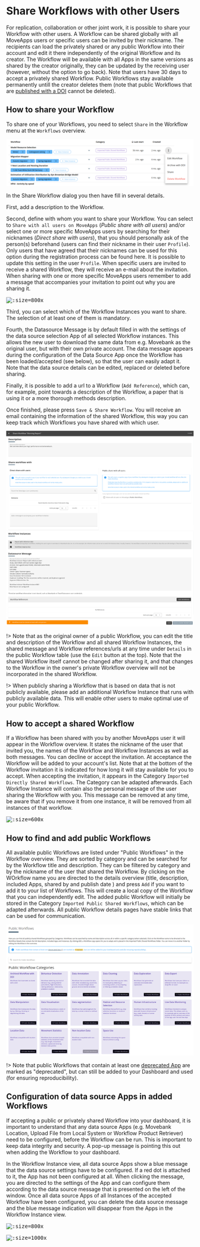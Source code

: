 # Share Workflows with other Users

For replication, collaboration or other joint work, it is possible to share your Workflow with other users.  A Workflow can be shared globally with all MoveApps users or specific users can be invited by their nickname. The recipients can load the privately shared or any public Workflow into their account and edit it there independently of the original Workflow and its creator. The Workflow will be available with all Apps in the same versions as shared by the creator originally, they can be updated by the receiving user (however, without the option to go back). Note that users have 30 days to accept a privately shared Workflow. Public Workflows stay available permanently untill the creator deletes them (note that public Workflows that are [published with a DOI](publish_workflow.md) cannot be deleted). 

## How to share your Workflow

To share one of your Workflows, you need to select `Share` in the Workflow menu at the `Workflows` overview.

<kbd>![](files/Share_WF_overview.png ':size=800x')</kbd>

In the Share Workflow dialog you then have fill in several details.  

First, add a description to the Workflow.

Second, define with whom you want to share your Workflow. You can select to `Share with all users on MoveApps` (*Public share with all users*) and/or select one or more specific MoveApps users by searching for their nicknames (*Direct share with users*), that you should personally ask of the person(s) beforehand (users can find their nickname in their user `Profile`). Only users that have agreed that their nicknames can be used for this option during the registration process can be found here. It is possible to update this setting in the user `Profile`. When specific users are invited to receive a shared Workflow, they will receive an e-mail about the invitation.
When sharing with one or more specific MoveApps users remember to add a message that accompanies your invitation to point out why you are sharing it.

<kbd>![](files/allow_profile_discov.png ':size=800x')<kbd/>

Third, you can select which of the Workflow Instances you want to share. The selection of at least one of them is mandatory.

Fourth, the Datasource Message is by default filled in with the settings of the data source selection App of all selected Workflow instances. This allows the new user to download the same data from e.g. Movebank as the original user, but with their own private account. The data message appears during the configuration of the Data Source App once the Workflow has been loaded/accepted (see below), so that the user can easily adapt it. Note that the data source details can be edited, replaced or deleted before sharing.

Finally, it is possible to add a url to a Workflow (`Add Reference`), which can, for example, point towards a description of the Workflow, a paper that is using it or a more thorough methods description.

Once finished, please press `Save & Share Workflow`. You will receive an email containing the information of the shared Workflow, this way you can keep track which Workflows you have shared with which user.

<kbd>![](files/Share_WF_1_25.png ':size=1200x')
![](files/Share_WF_2_25.png ':size=1200x')</kbd>

!\> Note that as the original owner of a public Workflow, you can edit the title and description of the Workflow and all shared Workflow Instances, the shared message and Workflow references/urls at any time under `Details` in the public Workflow table (use the `Edit` button at the top). Note that the shared Workflow itself cannot be changed after sharing it, and that changes to the Workflow in the owner's private Workflow overview will not be incorporated in the shared Workflow.

!\> When publicly sharing a Workflow that is based on data that is not publicly available, please add an additional Workflow Instance that runs with publicly available data. This will enable other users to make optimal use of your public Workflow.


## How to accept a shared Workflow

If a Workflow has been shared with you by another MoveApps user it will appear in the Workflow overview. It states the nickname of the user that invited you, the names of the Workflow and Workflow Instances as well as both messages. You can decline or accept the invitation. At acceptance the Workflow will be added to your account's list. Note that at the bottom of the Workflow invitation it is indicated for how long it will stay available for you to accept. When accepting the invitation, it appears in the Category `Imported Directly Shared Workflows`. The Category can be adapted afterwards. Each Workflow Instance will contain also the personal message of the user sharing the Workflow with you. This message can be removed at any time, be aware that if you remove it from one instance, it will be removed from all instances of that workflow. 


<kbd>![](files/Share_invite_23.png ':size=600x')</kbd>

## How to find and add public Workflows

All available public Workflows are listed under "Public Workflows" in the Workflow overview. They are sorted by category and can be searched for by the Workflow title and description. They can be filtered by category and by the nickname of the user that shared the Workflow. By clicking on the WOrkflow name you are directed to the details overview (title, description, included Apps, shared by and publish date ) and press `Add` if you want to add it to your list of Workflows. This will create a local copy of the Workflow that you can independently edit. The added public Workflow will initially be stored in the Category `Imported Public Shared Workflows`, which can be adapted afterwards. All public Workflow details pages have stable links that can be used for communication.

<kbd>![](files/PWF_overview_25.png ':size=1000x')</kbd>

!\> Note that public Workflows that contain at least one [deprecated App](app_deprecation.md) are marked as "deprecated", but can still be added to your Dashboard and used (for ensuring reproducibility).


## Configuration of data source Apps in added Workflows

If accepting a public or privately shared Workflow into your dashboard, it is important to understand that any data source Apps (e.g. Movebank Location, Upload File from Local System or Workflow Product Retriever) need to be configured, before the Workflow can be run. This is important to keep data integrity and security. A pop-up message is pointing this out when adding the Workflow to your dashboard.

In the Workflow Instance view, all data source Apps show a blue message that the data source settings have to be configured. If a red dot is attached to it, the App has not been configured at all. When clicking the message, you are directed to the settings of the App and can configure them according to the data source message that is presented on the left of the window. Once all data source Apps of all Instances of the accepted Workflow have been configured, you can delete the data source message and the blue message indication will disappear from the Apps in the Workflow Instance view.

<kbd>![](files/Share_datasource_msg.png ':size=800x')</kbd>

<kbd>![](files/Share_datasource_1.png ':size=1000x')</kbd>